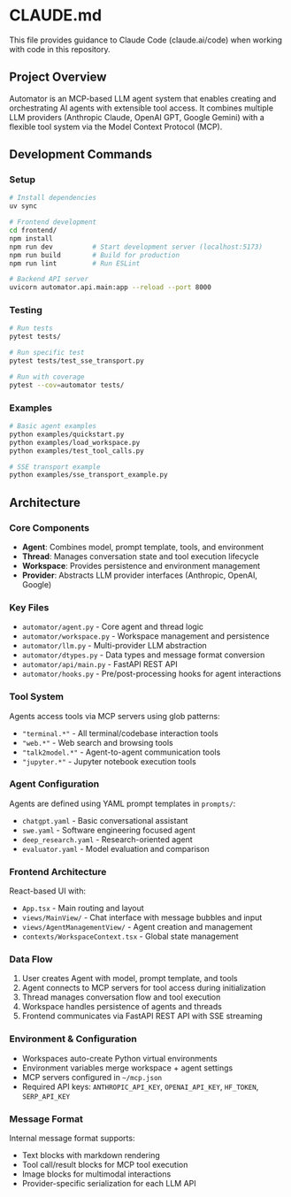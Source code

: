 # CLAUDE.md

This file provides guidance to Claude Code (claude.ai/code) when working with code in this repository.

## Project Overview

Automator is an MCP-based LLM agent system that enables creating and orchestrating AI agents with extensible tool access. It combines multiple LLM providers (Anthropic Claude, OpenAI GPT, Google Gemini) with a flexible tool system via the Model Context Protocol (MCP).

## Development Commands

### Setup
```bash
# Install dependencies
uv sync

# Frontend development
cd frontend/
npm install
npm run dev          # Start development server (localhost:5173)
npm run build        # Build for production
npm run lint         # Run ESLint

# Backend API server
uvicorn automator.api.main:app --reload --port 8000
```

### Testing
```bash
# Run tests
pytest tests/

# Run specific test
pytest tests/test_sse_transport.py

# Run with coverage
pytest --cov=automator tests/
```

### Examples
```bash
# Basic agent examples
python examples/quickstart.py
python examples/load_workspace.py
python examples/test_tool_calls.py

# SSE transport example
python examples/sse_transport_example.py
```

## Architecture

### Core Components
- **Agent**: Combines model, prompt template, tools, and environment
- **Thread**: Manages conversation state and tool execution lifecycle  
- **Workspace**: Provides persistence and environment management
- **Provider**: Abstracts LLM provider interfaces (Anthropic, OpenAI, Google)

### Key Files
- `automator/agent.py` - Core agent and thread logic
- `automator/workspace.py` - Workspace management and persistence
- `automator/llm.py` - Multi-provider LLM abstraction
- `automator/dtypes.py` - Data types and message format conversion
- `automator/api/main.py` - FastAPI REST API
- `automator/hooks.py` - Pre/post-processing hooks for agent interactions

### Tool System
Agents access tools via MCP servers using glob patterns:
- `"terminal.*"` - All terminal/codebase interaction tools
- `"web.*"` - Web search and browsing tools  
- `"talk2model.*"` - Agent-to-agent communication tools
- `"jupyter.*"` - Jupyter notebook execution tools

### Agent Configuration
Agents are defined using YAML prompt templates in `prompts/`:
- `chatgpt.yaml` - Basic conversational assistant
- `swe.yaml` - Software engineering focused agent
- `deep_research.yaml` - Research-oriented agent
- `evaluator.yaml` - Model evaluation and comparison

### Frontend Architecture
React-based UI with:
- `App.tsx` - Main routing and layout
- `views/MainView/` - Chat interface with message bubbles and input
- `views/AgentManagementView/` - Agent creation and management
- `contexts/WorkspaceContext.tsx` - Global state management

### Data Flow
1. User creates Agent with model, prompt template, and tools
2. Agent connects to MCP servers for tool access during initialization
3. Thread manages conversation flow and tool execution
4. Workspace handles persistence of agents and threads
5. Frontend communicates via FastAPI REST API with SSE streaming

### Environment & Configuration
- Workspaces auto-create Python virtual environments
- Environment variables merge workspace + agent settings
- MCP servers configured in `~/mcp.json`
- Required API keys: `ANTHROPIC_API_KEY`, `OPENAI_API_KEY`, `HF_TOKEN`, `SERP_API_KEY`

### Message Format
Internal message format supports:
- Text blocks with markdown rendering
- Tool call/result blocks for MCP tool execution
- Image blocks for multimodal interactions
- Provider-specific serialization for each LLM API